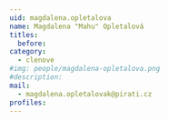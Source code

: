 ```yaml
---
uid: magdalena.opletalova
name: Magdalena "Mahu" Opletalová
titles:
  before: 
category:  
  - clenove
#img: people/magdalena-opletalova.png 
#description: 
mail: 
  - magdalena.opletalovak@pirati.cz
profiles:
---
```

